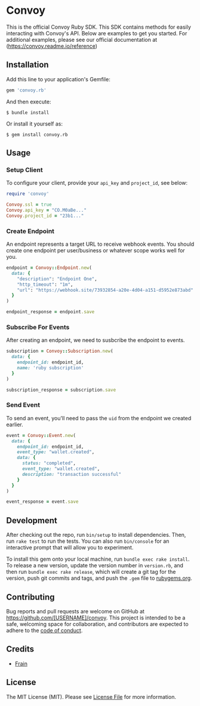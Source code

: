 # Convoy
This is the official Convoy Ruby SDK. This SDK contains methods for easily interacting with Convoy's API. Below are examples to get you started. For additional examples, please see our official documentation at (https://convoy.readme.io/reference)

## Installation

Add this line to your application's Gemfile:

```ruby
gem 'convoy.rb'
```

And then execute:

    $ bundle install

Or install it yourself as:

    $ gem install convoy.rb

## Usage

### Setup Client
To configure your client, provide your `api_key` and `project_id`, see below:
```ruby
require 'convoy'

Convoy.ssl = true
Convoy.api_key = "CO.M0aBe..."
Convoy.project_id = "23b1..."
```

### Create Endpoint
An endpoint represents a target URL to receive webhook events. You should create one endpoint per user/business or whatever scope works well for you. 

```ruby
endpoint = Convoy::Endpoint.new(
  data: {
    "description": "Endpoint One",
    "http_timeout": "1m",
    "url": "https://webhook.site/73932854-a20e-4d04-a151-d5952e873abd"
  }
)

endpoint_response = endpoint.save
```

### Subscribe For Events
After creating an endpoint, we need to susbcribe the endpoint to events. 

```ruby
subscription = Convoy::Subscription.new(
  data: {
    endpoint_id: endpoint_id,
    name: 'ruby subscription'
  }
)

subscription_response = subscription.save
```

### Send Event
To send an event, you'll need to pass the `uid` from the endpoint we created earlier.

```ruby
event = Convoy::Event.new(
  data: {
    endpoint_id: endpoint_id,
    event_type: "wallet.created",
    data: {
      status: "completed",
      event_type: "wallet.created",
      description: "transaction successful"
    }
  }
)

event_response = event.save
```

## Development

After checking out the repo, run `bin/setup` to install dependencies. Then, run `rake test` to run the tests. You can also run `bin/console` for an interactive prompt that will allow you to experiment.

To install this gem onto your local machine, run `bundle exec rake install`. To release a new version, update the version number in `version.rb`, and then run `bundle exec rake release`, which will create a git tag for the version, push git commits and tags, and push the `.gem` file to [rubygems.org](https://rubygems.org).

## Contributing

Bug reports and pull requests are welcome on GitHub at https://github.com/[USERNAME]/convoy. This project is intended to be a safe, welcoming space for collaboration, and contributors are expected to adhere to the [code of conduct](https://github.com/[USERNAME]/convoy/blob/master/CODE_OF_CONDUCT.md).


## Credits

- [Frain](https://github.com/frain-dev)

## License

The MIT License (MIT). Please see [License File](LICENSE) for more information.
